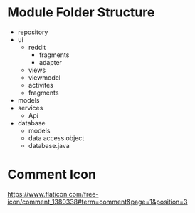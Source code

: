 # Module Folder Structure
- repository
- ui
    - reddit
        - fragments
        - adapter
    - views
    - viewmodel
    - activites
    - fragments
- models
- services
    - Api
- database
    - models
    - data access object
    - database.java
    
# Comment Icon
https://www.flaticon.com/free-icon/comment_1380338#term=comment&page=1&position=3